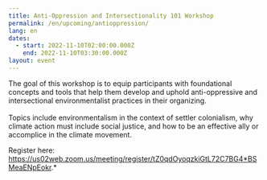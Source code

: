 ```yaml
---
title: Anti-Oppression and Intersectionality 101 Workshop
permalink: /en/upcoming/antioppression/
lang: en
dates:
  - start: 2022-11-10T02:00:00.000Z
    end: 2022-11-10T03:30:00.000Z
layout: event
---
```

The goal of this workshop is to equip participants with foundational concepts and tools that help them develop and uphold anti-oppressive and intersectional environmentalist practices in their organizing.\
\
Topics include environmentalism in the context of settler colonialism, why climate action must include social justice, and how to be an effective ally or accomplice in the climate movement.

R﻿egister here: https://us02web.zoom.us/meeting/register/tZ0qdOyoqzkiGtL72C7BG4*BSMeaENpEokr.*